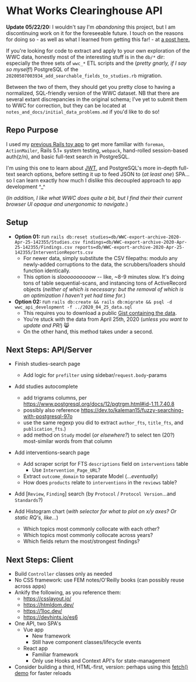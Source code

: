 # What Works Clearinghouse API

**Update 05/22/20:** I wouldn't say I'm _abandoning_ this project, but I am discontinuing work on it for the foreseeable future. I touch on the reasons for doing so - as well as what I learned from getting this far! - at [a post here.](https://www.suss.world/posts/wwc-data-api-notes/)

If you're looking for code to extract and apply to your own exploration of the WWC data, honestly most of the interesting stuff is in the `db/*` dir: especially the three sets of `wwc_*` ETL scripts and the (_pretty gnarly, if I say so myself!_) PostgreSQL of the `20200507003934_add_searchable_fields_to_studies.rb` migration. 

Between the two of them, they should get you pretty close to having a normalized, SQL-friendly version of the WWC dataset. NB that there are several extant discrepancies in the original schema; I've yet to submit them to WWC for correction, but they can be located at `notes_and_docs/initial_data_problems.md` if you'd like to do so!

## Repo Purpose

I used my [previous Rails toy app](https://github.com/ypaulsussman/opl) to get more familiar with `foreman`, `ActionMailer`, Rails 5.1+ system testing, `webpack`, hand-rolled session-based auth(z/n), and basic full-text search in PostgreSQL.

I'm using this one to learn about [JWT](https://github.com/ypaulsussman/wwc_api/blob/master/app/controllers/tokens_controller.rb), and PostgreSQL's more in-depth full-text search options, before setting it up to feed JSON to (_at least one_) SPA... so I can learn exactly how much I dislike this decoupled approach to app development ^_^

(_In addition, I like what WWC does quite a bit, but I find their their current browser UI opaque and unergonomic to navigate._)

## Setup
- **Option 01:** run `rails db:reset studies=db/WWC-export-archive-2020-Apr-25-142355/Studies.csv findings=db/WWC-export-archive-2020-Apr-25-142355/Findings.csv reports=db/WWC-export-archive-2020-Apr-25-142355/InterventionReports.csv`
  - For newer data, simply substitute the CSV filepaths: modulo any newly-added corruptions to the data, the scrubbers/loaders should function identically.
  - This option is _sloooooooooow_ -- like, ~8-9 minutes slow. It's doing tons of table sequential-scans, and instancing tons of ActiveRecord objects (_neither of which is necessary: but the removal of which is an optimization I haven't yet had time for._)
- **Option 02:** run `rails db:create && rails db:migrate && psql -d wwc_api_development -f ../2020_04_25_data.sql`
  - This requires you to download a public [Gist containing the data](https://gist.github.com/ypaulsussman/ad7cd34f3db8bc4fd410d9b7f6937ed2).
  - You're stuck with the data from April 25th, 2020 (_unless you want to update and PR!_) 😸
  - On the other hand, this method takes under a second.

## Next Steps: API/Server
- Finish studies-search page
  - Add logic for `prefilter` using sidebar/`request.body`-params
- Add studies autocomplete
  - add trigrams columns, per https://www.postgresql.org/docs/12/pgtrgm.html#id-1.11.7.40.8 
  - possibly also reference https://dev.to/kaleman15/fuzzy-searching-with-postgresql-97o
  - use the same regexp you did to extract `author_fts`, `title_fts`, and `publication_fts`.)
  - add method on `Study` model (_or elsewhere?_) to select ten (20?) most-similar words from that column

- Add interventions-search page
  - Add scraper script for FTS `descriptions` field on `interventions` table
    - Use `Intervention_Page_URL`?
  - Extract `outcome_domain` to separate Model (_...eventually_)
  - How does `products` relate to `interventions` in the `reviews` table?

- Add [`Review`, `Finding`] search (by `Protocol` / `Protocol Version`...and  `Standards`?)

- Add Histogram chart (_with selector for what to plot on x/y axes? Or static RQ's, like..._)
  - Which topics most commonly collocate with each other?
  - Which topics most commonly collocate across years?
  - Which fields return the most/strongest findings?

## Next Steps: Client
- Build `Controller` classes only as needed
- No CSS framework: use FEM notes/O'Reilly books (can possibly reuse across apps)
- Ankify the following, as you reference them:
  - https://csslayout.io/
  - https://htmldom.dev/
  - https://1loc.dev/
  - https://devhints.io/es6
- One API, two SPA's
  - Vue app
    - New framework
    - Still have component classes/lifecycle events
  - React app
    - Familiar framework
    - Only use Hooks and Context API's for state-management
- Consider building a third, HTML-first, version: perhaps using this [fetch() demo](https://remimercier.com/asynchronous-requests/) for faster reloads 
